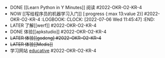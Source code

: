 - DONE [[Learn Python in Y Minutes]] 阅读 #2022-OKR-O2-KR-4
- NOW [[写给程序员的机器学习入门]]  [:progress {:max 13:value 2}] #2022-OKR-O2-KR-4
  :LOGBOOK:
  CLOCK: [2022-07-06 Wed 11:45:47]
  :END:
- LATER 了解[[werf]] #2022-OKR-O2-KR-4
- DONE 体验[[apkstudio]] #2022-OKR-O2-KR-4
- ~~LATER 体验[[godeng] #2022-OKR-O2-KR-4~~
- ~~LATER 体验[[Medis]]~~
- 学习网站 [educative](https://www.educative.io/learn) #2022-OKR-O2-KR-4